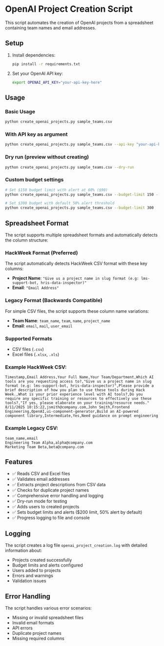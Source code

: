 # OpenAI Project Creation Script

This script automates the creation of OpenAI projects from a spreadsheet containing team names and email addresses.

## Setup

1. Install dependencies:
   ```bash
   pip install -r requirements.txt
   ```

2. Set your OpenAI API key:
   ```bash
   export OPENAI_API_KEY="your-api-key-here"
   ```

## Usage

### Basic Usage
```bash
python create_openai_projects.py sample_teams.csv
```

### With API key as argument
```bash
python create_openai_projects.py sample_teams.csv --api-key "your-api-key"
```

### Dry run (preview without creating)
```bash
python create_openai_projects.py sample_teams.csv --dry-run
```

### Custom budget settings
```bash
# Set $150 budget limit with alert at 60% ($90)
python create_openai_projects.py sample_teams.csv --budget-limit 150 --alert-threshold 0.6

# Set $300 budget with default 50% alert threshold
python create_openai_projects.py sample_teams.csv --budget-limit 300
```

## Spreadsheet Format

The script supports multiple spreadsheet formats and automatically detects the column structure:

### HackWeek Format (Preferred)
The script automatically detects HackWeek CSV format with these key columns:
- **Project Name**: `"Give us a project name in slug format (e.g: lms-support-bot, hris-data-inspector)"`  
- **Email**: `"Email Address"`

### Legacy Format (Backwards Compatible)
For simple CSV files, the script supports these column name variations:
- **Team Name**: `team_name`, `team`, `name`, `project_name`
- **Email**: `email`, `mail`, `user_email`

### Supported Formats
- CSV files (`.csv`)
- Excel files (`.xlsx`, `.xls`)

### Example HackWeek CSV:
```csv
Timestamp,Email Address,Your Full Name,Your Team/Department,Which AI tools are you requesting access to?,"Give us a project name in slug format (e.g: lms-support-bot, hris-data-inspector)",Please provide a brief description of how you plan to use these tools during Hack Week.,What is your prior experience level with AI tools?,Do you require any specific training or resources to effectively use these tools?,"If yes, please elaborate on your training/resource needs."
8/11/2025 10:15:22,jsmith@company.com,John Smith,Frontend Engineering,OpenAI,ui-component-generator,Build an AI-powered component library,Intermediate,Yes,Need guidance on prompt engineering
```

### Example Legacy CSV:
```csv
team_name,email
Engineering Team Alpha,alpha@company.com
Marketing Team Beta,beta@company.com
```

## Features

- ✅ Reads CSV and Excel files
- ✅ Validates email addresses  
- ✅ Extracts project descriptions from CSV data
- ✅ Checks for duplicate project names
- ✅ Comprehensive error handling and logging
- ✅ Dry-run mode for testing
- ✅ Adds users to created projects
- ✅ Sets budget limits and alerts ($200 limit, 50% alert by default)
- ✅ Progress logging to file and console

## Logging

The script creates a log file `openai_project_creation.log` with detailed information about:
- Projects created successfully
- Budget limits and alerts configured
- Users added to projects
- Errors and warnings
- Validation issues

## Error Handling

The script handles various error scenarios:
- Missing or invalid spreadsheet files
- Invalid email formats
- API errors
- Duplicate project names
- Missing required columns